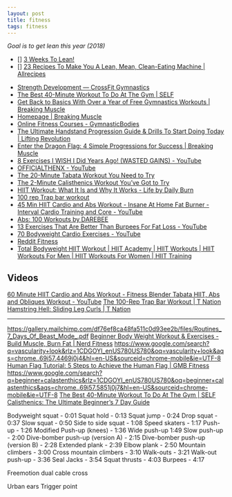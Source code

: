 ```yaml
---
layout: post
title: fitness
tags: fitness
---
```


<em>Goal is to get lean this year (2018)</em>

- [] [3 Weeks To Lean!](https://www.bodybuilding.com/content/3-weeks-to-lean.html)
- [] [23 Recipes To Make You A Lean, Mean, Clean-Eating Machine \| Allrecipes](http://dish.allrecipes.com/23-recipes-to-make-you-a-lean-mean-clean-eating-machine/)
* [Strength Development — CrossFit Gymnastics](http://www.crossfitgymnastics.com/wod/)
* [The Best 40-Minute Workout To Do At The Gym \| SELF](https://www.self.com/story/the-best-way-to-spend-40-minutes-at-the-gym)
* [Get Back to Basics With Over a Year of Free Gymnastics Workouts \| Breaking Muscle](https://breakingmuscle.com/fitness/get-back-to-basics-with-over-a-year-of-free-gymnastics-workouts)
* [Homepage \| Breaking Muscle](http://breakingmuscle.com/)
* [Online Fitness Courses - GymnasticBodies](https://www.gymnasticbodies.com/)
* [The Ultimate Handstand Progression Guide & Drills To Start Doing Today \| Lifting Revolution](http://www.liftingrevolution.com/the-ultimate-handstand-progression-guide-drills-to-start-doing-today/)
* [Enter the Dragon Flag: 4 Simple Progressions for Success \| Breaking Muscle](https://breakingmuscle.com/fitness/enter-the-dragon-flag-4-simple-progressions-for-success)
* [8 Exercises I WISH I Did Years Ago! (WASTED GAINS) - YouTube](https://www.youtube.com/watch?v=aFQaJ6-T_6o)
* [OFFICIALTHENX - YouTube](https://www.youtube.com/channel/UCqjwF8rxRsotnojGl4gM0Zw)
* [The 20-Minute Tabata Workout You Need to Try](http://dailyburn.com/life/fitness/high-intensity-tabata-workout/)
* [The 2-Minute Calisthenics Workout You’ve Got to Try](https://dailyburn.com/life/fitness/quick-hiit-calisthenics-workout/)
* [HIIT Workout: What It Is and Why It Works - Life by Daily Burn](http://dailyburn.com/life/fitness/high-intensity-hiit-workout/)
* [100 rep Trap bar workout](https://www.t-nation.com/workouts/100-rep-trap-bar-workout)	
* [45 Min HIIT Cardio and Abs Workout - Insane At Home Fat Burner - Interval Cardio Training and Core - YouTube](https://www.youtube.com/watch?v=eHUX2Gz_dhg)
* [Abs: 100 Workouts by DAREBEE](https://darebee.com/abs-100-workouts.html)	
* [13 Exercises That Are Better Than Burpees For Fat Loss - YouTube](https://www.youtube.com/watch?v=5S19yI-NdUk)
* [70 Bodyweight Cardio Exercises - YouTube](https://www.youtube.com/watch?v=7o39NrSwfb8)
* [Reddit Fitness](https://www.reddit.com/r/Fitness/)
* [Total Bodyweight HIIT Workout \| HIIT Academy \| HIIT Workouts \| HIIT Workouts For Men \| HIIT Workouts For Women \| HIIT Training](https://hiitacademy.com/total-bodyweight-hiit-workout/)

## Videos
[60 Minute HIIT Cardio and Abs Workout - Fitness Blender Tabata HIIT, Abs and Obliques Workout - YouTube](https://www.youtube.com/watch?v=s3zAG4zvVpc)
[The 100-Rep Trap Bar Workout \| T Nation](https://www.t-nation.com/workouts/100-rep-trap-bar-workout)
[Hamstring Hell: Sliding Leg Curls \| T Nation](https://www.t-nation.com/training/hamstring-hell-sliding-leg-curls)

---

https://gallery.mailchimp.com/df76ef8ca48fa511c0d93ee2b/files/Routines_7_Days_Of_Beast_Mode_.pdf
[Beginner Body Weight Workout & Exercises - Build Muscle, Burn Fat \| Nerd Fitness](https://www.nerdfitness.com/blog/beginner-body-weight-workout-burn-fat-build-muscle/)
https://www.google.com/search?q=vascularity+look&rlz=1CDGOYI_enUS780US780&oq=vascularity+look&aqs=chrome..69i57.4469j0j4&hl=en-US&sourceid=chrome-mobile&ie=UTF-8
[Human Flag Tutorial: 5 Steps to Achieve the Human Flag \| GMB Fitness](https://gmb.io/human-flag/)
https://www.google.com/search?q=beginner+calastenthics&rlz=1CDGOYI_enUS780US780&oq=beginner+calastenthics&aqs=chrome..69i57.5851j0j7&hl=en-US&sourceid=chrome-mobile&ie=UTF-8
[The Best 40-Minute Workout To Do At The Gym \| SELF](https://www.self.com/story/the-best-way-to-spend-40-minutes-at-the-gym)
[Calisthenics: The Ultimate Beginner’s 7 Day Guide](https://blog.biostrap.com/posts/the-ultimate-beginners-7-day-guide-to-calisthenics)

Bodyweight squat - 0:01
Squat hold - 0:13
Squat jump - 0:24
Drop squat - 0:37
Slow squat - 0:50
Side to side squat - 1:08
Speed skaters - 1:17
Push-up - 1:26
Modified Push-up (knees) - 1:36
Wide push-up 1:49
Slow push-up - 2:00
Dive-bomber push-up (version A) - 2:15
Dive-bomber push-up (version B) - 2:28
Extended plank - 2:39
Elbow plank - 2:50
Mountain climbers - 3:00
Cross mountain climbers - 3:10
Walk-outs - 3:21
Walk-out push-up - 3:36
Seal Jacks - 3:54
Squat thrusts - 4:03
Burpees - 4:17

Freemotion dual cable cross

Urban ears
Trigger point
